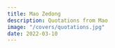 ```yaml
---
title: Mao Zedong
description: Quotations from Mao
image: "/covers/quotations.jpg"
date: 2022-03-10
---
```

